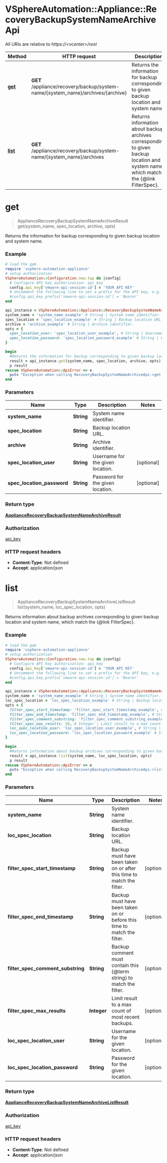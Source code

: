 # VSphereAutomation::Appliance::RecoveryBackupSystemNameArchiveApi

All URIs are relative to *https://&lt;vcenter&gt;/rest*

Method | HTTP request | Description
------------- | ------------- | -------------
[**get**](RecoveryBackupSystemNameArchiveApi.md#get) | **GET** /appliance/recovery/backup/system-name/{system_name}/archives/{archive} | Returns the information for backup corresponding to given backup location and system name.
[**list**](RecoveryBackupSystemNameArchiveApi.md#list) | **GET** /appliance/recovery/backup/system-name/{system_name}/archives | Returns information about backup archives corresponding to given backup location and system name, which match the {@link FilterSpec}.


# **get**
> ApplianceRecoveryBackupSystemNameArchiveResult get(system_name, spec_location, archive, opts)

Returns the information for backup corresponding to given backup location and system name.

### Example
```ruby
# load the gem
require 'vsphere-automation-appliance'
# setup authorization
VSphereAutomation::Configuration.new.tap do |config|
  # Configure API key authorization: api_key
  config.api_key['vmware-api-session-id'] = 'YOUR API KEY'
  # Uncomment the following line to set a prefix for the API key, e.g. 'Bearer' (defaults to nil)
  #config.api_key_prefix['vmware-api-session-id'] = 'Bearer'
end

api_instance = VSphereAutomation::Appliance::RecoveryBackupSystemNameArchiveApi.new
system_name = 'system_name_example' # String | System name identifier.
spec_location = 'spec_location_example' # String | Backup location URL.
archive = 'archive_example' # String | Archive identifier.
opts = {
  spec_location_user: 'spec_location_user_example', # String | Username for the given location.
  spec_location_password: 'spec_location_password_example' # String | Password for the given location.
}

begin
  #Returns the information for backup corresponding to given backup location and system name.
  result = api_instance.get(system_name, spec_location, archive, opts)
  p result
rescue VSphereAutomation::ApiError => e
  puts "Exception when calling RecoveryBackupSystemNameArchiveApi->get: #{e}"
end
```

### Parameters

Name | Type | Description  | Notes
------------- | ------------- | ------------- | -------------
 **system_name** | **String**| System name identifier. | 
 **spec_location** | **String**| Backup location URL. | 
 **archive** | **String**| Archive identifier. | 
 **spec_location_user** | **String**| Username for the given location. | [optional] 
 **spec_location_password** | **String**| Password for the given location. | [optional] 

### Return type

[**ApplianceRecoveryBackupSystemNameArchiveResult**](ApplianceRecoveryBackupSystemNameArchiveResult.md)

### Authorization

[api_key](../README.md#api_key)

### HTTP request headers

 - **Content-Type**: Not defined
 - **Accept**: application/json



# **list**
> ApplianceRecoveryBackupSystemNameArchiveListResult list(system_name, loc_spec_location, opts)

Returns information about backup archives corresponding to given backup location and system name, which match the {@link FilterSpec}.

### Example
```ruby
# load the gem
require 'vsphere-automation-appliance'
# setup authorization
VSphereAutomation::Configuration.new.tap do |config|
  # Configure API key authorization: api_key
  config.api_key['vmware-api-session-id'] = 'YOUR API KEY'
  # Uncomment the following line to set a prefix for the API key, e.g. 'Bearer' (defaults to nil)
  #config.api_key_prefix['vmware-api-session-id'] = 'Bearer'
end

api_instance = VSphereAutomation::Appliance::RecoveryBackupSystemNameArchiveApi.new
system_name = 'system_name_example' # String | System name identifier.
loc_spec_location = 'loc_spec_location_example' # String | Backup location URL.
opts = {
  filter_spec_start_timestamp: 'filter_spec_start_timestamp_example', # String | Backup must have been taken on or after this time to match the filter.
  filter_spec_end_timestamp: 'filter_spec_end_timestamp_example', # String | Backup must have been taken on or before this time to match the filter.
  filter_spec_comment_substring: 'filter_spec_comment_substring_example', # String | Backup comment must contain this {@term string} to match the filter.
  filter_spec_max_results: 56, # Integer | Limit result to a max count of most recent backups.
  loc_spec_location_user: 'loc_spec_location_user_example', # String | Username for the given location.
  loc_spec_location_password: 'loc_spec_location_password_example' # String | Password for the given location.
}

begin
  #Returns information about backup archives corresponding to given backup location and system name, which match the {@link FilterSpec}.
  result = api_instance.list(system_name, loc_spec_location, opts)
  p result
rescue VSphereAutomation::ApiError => e
  puts "Exception when calling RecoveryBackupSystemNameArchiveApi->list: #{e}"
end
```

### Parameters

Name | Type | Description  | Notes
------------- | ------------- | ------------- | -------------
 **system_name** | **String**| System name identifier. | 
 **loc_spec_location** | **String**| Backup location URL. | 
 **filter_spec_start_timestamp** | **String**| Backup must have been taken on or after this time to match the filter. | [optional] 
 **filter_spec_end_timestamp** | **String**| Backup must have been taken on or before this time to match the filter. | [optional] 
 **filter_spec_comment_substring** | **String**| Backup comment must contain this {@term string} to match the filter. | [optional] 
 **filter_spec_max_results** | **Integer**| Limit result to a max count of most recent backups. | [optional] 
 **loc_spec_location_user** | **String**| Username for the given location. | [optional] 
 **loc_spec_location_password** | **String**| Password for the given location. | [optional] 

### Return type

[**ApplianceRecoveryBackupSystemNameArchiveListResult**](ApplianceRecoveryBackupSystemNameArchiveListResult.md)

### Authorization

[api_key](../README.md#api_key)

### HTTP request headers

 - **Content-Type**: Not defined
 - **Accept**: application/json



